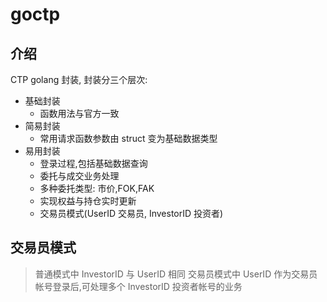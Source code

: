 # goctp

## 介绍

CTP golang 封装, 封装分三个层次:

- 基础封装
  - 函数用法与官方一致
- 简易封装
  - 常用请求函数参数由 struct 变为基础数据类型
- 易用封装
  - 登录过程,包括基础数据查询
  - 委托与成交业务处理
  - 多种委托类型: 市价,FOK,FAK
  - 实现权益与持仓实时更新
  - 交易员模式(UserID 交易员, InvestorID 投资者)

## 交易员模式

> 普通模式中 InvestorID 与 UserID 相同
> 交易员模式中 UserID 作为交易员帐号登录后,可处理多个 InvestorID 投资者帐号的业务
